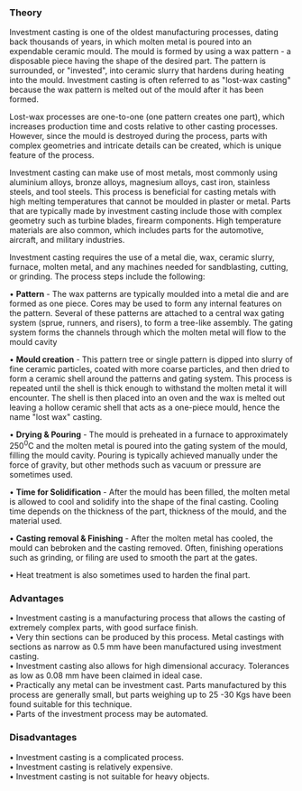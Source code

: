 ### Theory

Investment casting is one of the oldest manufacturing processes, dating back thousands of years, in which molten metal is poured into an expendable ceramic mould. The mould is formed by using a wax pattern - a disposable piece having the shape of the desired part. The pattern is surrounded, or "invested", into ceramic slurry that hardens during heating into the mould. Investment casting is often referred to as "lost-wax casting" because the wax pattern is melted out of the mould after it has been formed.

Lost-wax processes are one-to-one (one pattern creates one part), which increases production time and costs relative to other casting processes. However, since the mould is destroyed during the process, parts with complex geometries and intricate details can be created, which is unique feature of the process.

Investment casting can make use of most metals, most commonly using aluminium alloys, bronze alloys, magnesium alloys, cast iron, stainless steels, and tool steels. This process is beneficial for casting metals with high melting temperatures that cannot be moulded in plaster or metal. Parts that are typically made by investment casting include those with complex geometry such as turbine blades, firearm components. High temperature materials are also common, which includes parts for the automotive, aircraft, and military industries.

Investment casting requires the use of a metal die, wax, ceramic slurry, furnace, molten metal, and any machines needed for sandblasting, cutting, or grinding.
The process steps include the following:

•	<b>Pattern</b> - The wax patterns are typically moulded into a metal die and are formed as one piece. Cores may be used to form any internal features on the pattern. Several of these patterns are attached to a central wax gating system (sprue, runners, and risers), to form a tree-like assembly. The gating system forms the channels through which the molten metal will flow to the mould cavity

•	<b>Mould creation</b> - This pattern tree or single pattern is dipped into slurry of fine ceramic particles, coated with more coarse particles, and then dried to form a ceramic shell around the patterns and gating system. This process is repeated until the shell is thick enough to withstand the molten metal it will encounter. The shell is then placed into an oven and the wax is melted out leaving a hollow ceramic shell that acts as a one-piece mould, hence the name "lost wax" casting.

•	<b>Drying & Pouring</b> - The mould is preheated in a furnace to approximately 250<sup>0</sup>C and the molten metal is poured into the gating system of the mould, filling the mould cavity. Pouring is typically achieved manually under the force of gravity, but other methods such as vacuum or pressure are sometimes used.

•	<b>Time for Solidification</b> - After the mould has been filled, the molten metal is allowed to cool and solidify into the shape of the final casting. Cooling time depends on the thickness of the part, thickness of the mould, and the material used.

•	<b>Casting removal & Finishing</b> - After the molten metal has cooled, the mould can bebroken and the casting removed. Often, finishing operations such as grinding, or filing are used to smooth the part at the gates.

•	Heat treatment is also sometimes used to harden the final part.

### Advantages
•	Investment casting is a manufacturing process that allows the casting of extremely complex parts, with good surface finish.<br>
•	Very thin sections can be produced by this process. Metal castings with sections as narrow as 0.5 mm have been manufactured using investment casting.<br> 
•	Investment casting also allows for high dimensional accuracy. Tolerances as low as 0.08 mm have been claimed in ideal case.<br>
•	Practically any metal can be investment cast. Parts manufactured by this process are generally small, but parts weighing up to 25 -30 Kgs have been found suitable for this technique.<br> 
•	Parts of the investment process may be automated.

### Disadvantages
•	Investment casting is a complicated process.<br> 
•	Investment casting is relatively expensive.<br>
•	Investment casting is not suitable for heavy objects.
